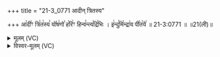 +++
title = "21-3_0771 आदीन् त्रितस्य"

+++
आ꣡दी꣢ꣳ त्रि꣣त꣢स्य꣣ यो꣡ष꣢णो꣣ ह꣡रि꣢ꣳ हिन्व꣣न्त्य꣡द्रि꣢भिः । इ꣢न्दु꣣मि꣡न्द्रा꣢य पी꣣त꣡ये꣢ ॥ 21-3:0771 ॥ ॥21(ली)॥

<details><summary>मूलम् (VC)</summary>

आ꣡दीं꣢ त्रि꣣त꣢स्य꣣ यो꣡ष꣢णो꣣ ह꣡रि꣢ꣳ हिन्व꣣न्त्य꣡द्रि꣢भिः । इ꣢न्दु꣣मि꣡न्द्रा꣢य पी꣣त꣡ये꣢ ॥७७१॥
</details>

<details><summary>विस्वर-मूलम् (VC)</summary>

आदीं त्रितस्य योषणो हरिꣳ हिन्वन्त्यद्रिभिः । इन्दुमिन्द्राय पीतये ॥७७१॥
</details>